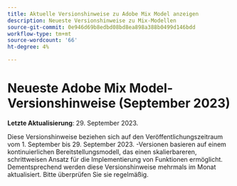 ```yaml
---
title: Aktuelle Versionshinweise zu Adobe Mix Model anzeigen
description: Neueste Versionshinweise zu Mix-Modellen
source-git-commit: 0e946d69b8edbd08bd8ea898a388b0499d146bdd
workflow-type: tm+mt
source-wordcount: '66'
ht-degree: 4%

---
```


# Neueste Adobe Mix Model-Versionshinweise (September 2023)

**Letzte Aktualisierung**: 29. September 2023.

Diese Versionshinweise beziehen sich auf den Veröffentlichungszeitraum vom 1. September bis 29. September 2023.  -Versionen basieren auf einem kontinuierlichen Bereitstellungsmodell, das einen skalierbareren, schrittweisen Ansatz für die Implementierung von Funktionen ermöglicht. Dementsprechend werden diese Versionshinweise mehrmals im Monat aktualisiert. Bitte überprüfen Sie sie regelmäßig.


